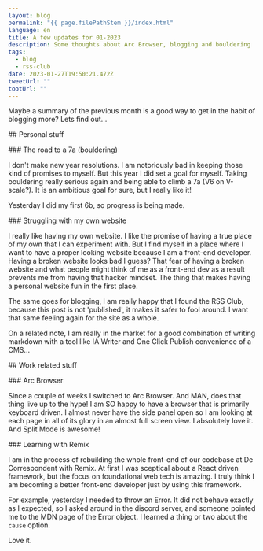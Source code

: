 ```yaml
---
layout: blog
permalink: "{{ page.filePathStem }}/index.html"
language: en
title: A few updates for 01-2023
description: Some thoughts about Arc Browser, blogging and bouldering
tags:
  - blog
  - rss-club
date: 2023-01-27T19:50:21.472Z
tweetUrl: ""
tootUrl: ""
---
```

Maybe a summary of the previous month is a good way to get in the habit of blogging more? Lets find out...

#﻿# Personal stuff

#﻿## The road to a 7a (bouldering)

I don't make new year resolutions. I am notoriously bad in keeping those kind of promises to myself. But this year I did set a goal for myself. Taking bouldering really serious again and being able to climb a 7a (V6 on V-scale?). It is an ambitious goal for sure, but I really like it!

Yesterday I did my first 6b, so progress is being made.

#﻿## Struggling with my own website

I really like having my own website. I like the promise of having a true place of my own that I can experiment with. But I find myself in a place where I want to have a proper looking website because I am a front-end developer. Having a broken website looks bad I guess? That fear of having a broken website and what people might think of me as a front-end dev as a result prevents me from having that hacker mindset. The thing that makes having a personal website fun in the first place.

T﻿he same goes for blogging, I am really happy that I found the RSS Club, because this post is not 'published', it makes it safer to fool around. I want that same feeling again for the site as a whole.

O﻿n a related note, I am really in the market for a good combination of writing m﻿arkdown with a tool like IA Writer and One Click Publish convenience of a CMS...

#﻿# Work related stuff

#﻿## Arc Browser

S﻿ince a couple of weeks I switched to Arc Browser. And MAN, does that thing live up to the hype! I am SO happy to have a browser that is primarily keyboard driven. I almost never have the side panel open so I am looking at each page in all of its glory in an almost full screen view. I absolutely love it. And Split Mode is awesome!

#﻿## Learning with Remix

I﻿ am in the process of rebuilding the whole front-end of our codebase at De Correspondent with Remix. At first I was sceptical about a React driven framework, but the focus on foundational web tech is amazing. I truly think I am becoming a better front-end developer just by using this framework. 

For example, yesterday I needed to throw an Error. It did not behave exactly as I expected, so I asked around in the discord server, and someone pointed me to the MDN page of the Error object. I learned a thing or two about the `cause` option. 

Love it.